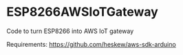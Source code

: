 # ESP8266AWSIoTGateway
Code to turn ESP8266 into AWS IoT gateway

Requirements: <https://github.com/heskew/aws-sdk-arduino>
